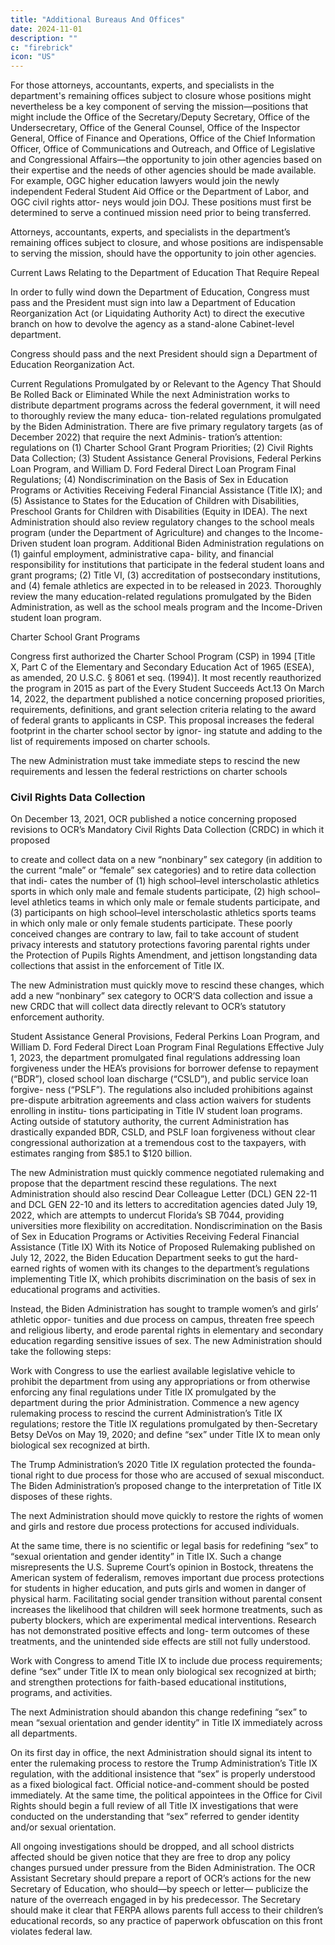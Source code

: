 ```yaml
---
title: "Additional Bureaus And Offices"
date: 2024-11-01
description: ""
c: "firebrick"
icon: "US"
---
```



For those attorneys, accountants, experts, and specialists in the department's remaining offices subject to closure whose positions might nevertheless be a key component of serving the mission—positions that might include the Office of the Secretary/Deputy Secretary, Office of the Undersecretary, Office of the General Counsel, Office of the Inspector General, Office of Finance and Operations, Office of the Chief Information Officer, Office of Communications and Outreach, and Office of Legislative and Congressional Affairs—the opportunity to join other agencies based on their expertise and the needs of other agencies should be made available. For example, OGC higher education lawyers would join the newly independent Federal Student Aid Office or the Department of Labor, and OGC civil rights attor- neys would join DOJ. These positions must first be determined to serve a continued mission need prior to being transferred.

Attorneys, accountants, experts, and specialists in the department’s
remaining offices subject to closure, and whose positions are
indispensable to serving the mission, should have the opportunity to
join other agencies.

Current Laws Relating to the Department of
Education That Require Repeal

In order to fully wind down the Department of Education, Congress must pass
and the President must sign into law a Department of Education Reorganization
Act (or Liquidating Authority Act) to direct the executive branch on how to devolve
the agency as a stand-alone Cabinet-level department.

Congress should pass and the next President should sign a
Department of Education Reorganization Act.

Current Regulations Promulgated by or Relevant to the
Agency That Should Be Rolled Back or Eliminated
While the next Administration works to distribute department programs
across the federal government, it will need to thoroughly review the many educa-
tion-related regulations promulgated by the Biden Administration. There are five
primary regulatory targets (as of December 2022) that require the next Adminis-
tration’s attention: regulations on (1) Charter School Grant Program Priorities; (2)
Civil Rights Data Collection; (3) Student Assistance General Provisions, Federal
Perkins Loan Program, and William D. Ford Federal Direct Loan Program Final
Regulations; (4) Nondiscrimination on the Basis of Sex in Education Programs or
Activities Receiving Federal Financial Assistance (Title IX); and (5) Assistance
to States for the Education of Children with Disabilities, Preschool Grants for
Children with Disabilities (Equity in IDEA). The next Administration should also
review regulatory changes to the school meals program (under the Department of
Agriculture) and changes to the Income-Driven student loan program. Additional
Biden Administration regulations on (1) gainful employment, administrative capa-
bility, and financial responsibility for institutions that participate in the federal
student loans and grant programs; (2) Title VI, (3) accreditation of postsecondary
institutions, and (4) female athletics are expected in to be released in 2023.
Thoroughly review the many education-related regulations
promulgated by the Biden Administration, as well as the school meals
program and the Income-Driven student loan program.

Charter School Grant Programs

Congress first authorized the Charter School Program (CSP) in 1994 [Title X,
Part C of the Elementary and Secondary Education Act of 1965 (ESEA), as amended,
20 U.S.C. § 8061 et seq. (1994)]. It most recently reauthorized the program in 2015
as part of the Every Student Succeeds Act.13 On March 14, 2022, the department
published a notice concerning proposed priorities, requirements, definitions, and
grant selection criteria relating to the award of federal grants to applicants in CSP.
This proposal increases the federal footprint in the charter school sector by ignor-
ing statute and adding to the list of requirements imposed on charter schools.

The new Administration must take immediate steps to rescind
the new requirements and lessen the federal restrictions on
charter schools


### Civil Rights Data Collection

On December 13, 2021, OCR published a notice concerning proposed revisions
to OCR’s Mandatory Civil Rights Data Collection (CRDC) in which it proposed


to create and collect data on a new “nonbinary” sex category (in addition to the
current “male” or “female” sex categories) and to retire data collection that indi-
cates the number of (1) high school–level interscholastic athletics sports in which
only male and female students participate, (2) high school–level athletics teams
in which only male or female students participate, and (3) participants on high
school–level interscholastic athletics sports teams in which only male or only
female students participate. These poorly conceived changes are contrary to law,
fail to take account of student privacy interests and statutory protections favoring
parental rights under the Protection of Pupils Rights Amendment, and jettison
longstanding data collections that assist in the enforcement of Title IX.

The new Administration must quickly move to rescind these changes,
which add a new “nonbinary” sex category to OCR’S data collection
and issue a new CRDC that will collect data directly relevant to OCR’s
statutory enforcement authority.

Student Assistance General Provisions, Federal Perkins Loan Program,
and William D. Ford Federal Direct Loan Program Final Regulations
Effective July 1, 2023, the department promulgated final regulations addressing
loan forgiveness under the HEA’s provisions for borrower defense to repayment
(“BDR”), closed school loan discharge (“CSLD”), and public service loan forgive-
ness (“PSLF”). The regulations also included prohibitions against pre-dispute
arbitration agreements and class action waivers for students enrolling in institu-
tions participating in Title IV student loan programs. Acting outside of statutory
authority, the current Administration has drastically expanded BDR, CSLD, and
PSLF loan forgiveness without clear congressional authorization at a tremendous
cost to the taxpayers, with estimates ranging from $85.1 to $120 billion.

The new Administration must quickly commence negotiated
rulemaking and propose that the department rescind these regulations.
The next Administration should also rescind Dear Colleague Letter
(DCL) GEN 22-11 and DCL GEN 22-10 and its letters to accreditation
agencies dated July 19, 2022, which are attempts to undercut Florida’s
SB 7044, providing universities more flexibility on accreditation.
Nondiscrimination on the Basis of Sex in Education Programs or
Activities Receiving Federal Financial Assistance (Title IX)
With its Notice of Proposed Rulemaking published on July 12, 2022, the Biden
Education Department seeks to gut the hard-earned rights of women with its
changes to the department’s regulations implementing Title IX, which prohibits discrimination on the basis of sex in educational programs and activities. 

Instead, the Biden Administration has sought to trample women’s and girls’ athletic oppor-
tunities and due process on campus, threaten free speech and religious liberty, and
erode parental rights in elementary and secondary education regarding sensitive
issues of sex. The new Administration should take the following steps:

Work with Congress to use the earliest available legislative vehicle
to prohibit the department from using any appropriations or from
otherwise enforcing any final regulations under Title IX promulgated
by the department during the prior Administration.
Commence a new agency rulemaking process to rescind the
current Administration’s Title IX regulations; restore the Title IX
regulations promulgated by then-Secretary Betsy DeVos on May 19,
2020; and define “sex” under Title IX to mean only biological sex
recognized at birth.

The Trump Administration’s 2020 Title IX regulation protected the founda-
tional right to due process for those who are accused of sexual misconduct. The
Biden Administration’s proposed change to the interpretation of Title IX disposes
of these rights.

The next Administration should move quickly to restore the rights
of women and girls and restore due process protections for accused
individuals.

At the same time, there is no scientific or legal basis for redefining “sex” to
“sexual orientation and gender identity” in Title IX. Such a change misrepresents
the U.S. Supreme Court’s opinion in Bostock, threatens the American system of
federalism, removes important due process protections for students in higher
education, and puts girls and women in danger of physical harm. Facilitating social
gender transition without parental consent increases the likelihood that children
will seek hormone treatments, such as puberty blockers, which are experimental
medical interventions. Research has not demonstrated positive effects and long-
term outcomes of these treatments, and the unintended side effects are still not
fully understood.


Work with Congress to amend Title IX to include due process
requirements; define “sex” under Title IX to mean only biological
sex recognized at birth; and strengthen protections for faith-based
educational institutions, programs, and activities.

The next Administration should abandon this change redefining
“sex” to mean “sexual orientation and gender identity” in Title IX
immediately across all departments.

On its first day in office, the next Administration should signal
its intent to enter the rulemaking process to restore the Trump
Administration’s Title IX regulation, with the additional insistence
that “sex” is properly understood as a fixed biological fact. Official
notice-and-comment should be posted immediately.
At the same time, the political appointees in the Office for Civil
Rights should begin a full review of all Title IX investigations that
were conducted on the understanding that “sex” referred to gender
identity and/or sexual orientation.

All ongoing investigations should be dropped, and all school districts
affected should be given notice that they are free to drop any policy
changes pursued under pressure from the Biden Administration.
The OCR Assistant Secretary should prepare a report of OCR’s actions
for the new Secretary of Education, who should—by speech or letter—
publicize the nature of the overreach engaged in by his predecessor.
The Secretary should make it clear that FERPA allows parents full
access to their children’s educational records, so any practice of
paperwork obfuscation on this front violates federal law.


